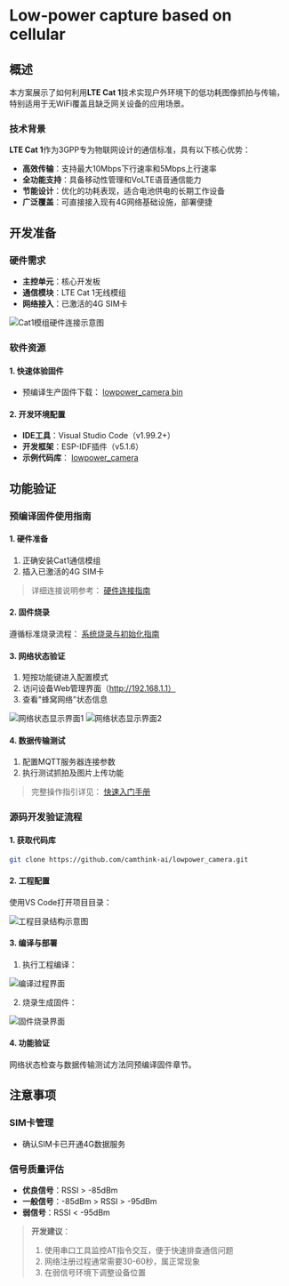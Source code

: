 # Low-power capture based on cellular

## 概述

本方案展示了如何利用**LTE Cat 1**技术实现户外环境下的低功耗图像抓拍与传输，特别适用于无WiFi覆盖且缺乏网关设备的应用场景。

### 技术背景

**LTE Cat 1**作为3GPP专为物联网设计的通信标准，具有以下核心优势：

- **高效传输**：支持最大10Mbps下行速率和5Mbps上行速率
- **全功能支持**：具备移动性管理和VoLTE语音通信能力
- **节能设计**：优化的功耗表现，适合电池供电的长期工作设备
- **广泛覆盖**：可直接接入现有4G网络基础设施，部署便捷

## 开发准备

### 硬件需求

- **主控单元**：核心开发板
- **通信模块**：LTE Cat 1无线模组
- **网络接入**：已激活的4G SIM卡

![Cat1模组硬件连接示意图](/img/Overview/NE101/cat1PCBA.png)

### 软件资源

#### 1. 快速体验固件

- 预编译生产固件下载：
  [lowpower_camera bin](https://github.com/camthink-ai/lowpower_camera/tree/main/bin/NE_101.1.0.1.bin)

#### 2. 开发环境配置

- **IDE工具**：Visual Studio Code（v1.99.2+）
- **开发框架**：ESP-IDF插件（v5.1.6）
- **示例代码库**：
  [lowpower_camera](https://github.com/camthink-ai/lowpower_camera.git)

## 功能验证

### 预编译固件使用指南

#### 1. 硬件准备

1. 正确安装Cat1通信模组
2. 插入已激活的4G SIM卡

> 详细连接说明参考：
> [硬件连接指南](.././Hardware%20Guide/Hardware%20Connection)

#### 2. 固件烧录

遵循标准烧录流程：
[系统烧录与初始化指南](./../Software%20Guide/System%20Flashing%20and%20Initialization)

#### 3. 网络状态验证

1. 短按功能键进入配置模式
2. 访问设备Web管理界面（http://192.168.1.1）
3. 查看"蜂窝网络"状态信息

![网络状态显示界面1](/img/NE101_example_cat1_1.png)
![网络状态显示界面2](/img/NE101_example_cat1_2.png)

#### 4. 数据传输测试

1. 配置MQTT服务器连接参数
2. 执行测试抓拍及图片上传功能

> 完整操作指引详见：
> [快速入门手册](./../Quick%20Start)

### 源码开发验证流程

#### 1. 获取代码库

```bash
git clone https://github.com/camthink-ai/lowpower_camera.git
```

#### 2. 工程配置

使用VS Code打开项目目录：

![工程目录结构示意图](/img/NE101_code_dir.png)

#### 3. 编译与部署

1. 执行工程编译：

![编译过程界面](/img/NE101_idf_build.png)

2. 烧录生成固件：

![固件烧录界面](/img/NE101_idf_flash.png)

#### 4. 功能验证

网络状态检查与数据传输测试方法同预编译固件章节。

## 注意事项

### SIM卡管理

- 确认SIM卡已开通4G数据服务

### 信号质量评估

- **优良信号**：RSSI > -85dBm
- **一般信号**：-85dBm > RSSI > -95dBm  
- **弱信号**：RSSI < -95dBm

> **开发建议**：
> 1. 使用串口工具监控AT指令交互，便于快速排查通信问题
> 2. 网络注册过程通常需要30-60秒，属正常现象
> 3. 在弱信号环境下调整设备位置